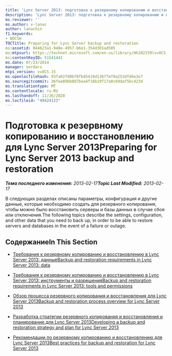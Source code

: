 ```yaml
---
title: 'Lync Server 2013: подготовка к резервному копированию и восстановлению Lync Server'
description: 'Lync Server 2013: подготовка к резервному копированию и восстановлению Lync Server.'
ms.reviewer: ''
ms.author: v-lanac
author: lanachin
f1.keywords:
- NOCSH
TOCTitle: Preparing for Lync Server backup and restoration
ms:assetid: 044623a1-948e-4957-b6e1-354d301ad505
ms:mtpsurl: https://technet.microsoft.com/en-us/library/Hh202159(v=OCS.15)
ms:contentKeyID: 51541442
ms.date: 07/23/2014
manager: serdars
mtps_version: v=OCS.15
ms.openlocfilehash: 93fa02fd0bf8fb95419d13677ef0a253dfd6e3e7
ms.sourcegitcommit: 36fee89bb887bea4f18b19f17a8c69daf5bc423d
ms.translationtype: MT
ms.contentlocale: ru-RU
ms.lasthandoff: 11/26/2020
ms.locfileid: "49424123"
---
```

# <a name="preparing-for-lync-server-2013-backup-and-restoration"></a><span data-ttu-id="b9eb7-103">Подготовка к резервному копированию и восстановлению для Lync Server 2013</span><span class="sxs-lookup"><span data-stu-id="b9eb7-103">Preparing for Lync Server 2013 backup and restoration</span></span>

<div data-xmlns="http://www.w3.org/1999/xhtml">

<div class="topic" data-xmlns="http://www.w3.org/1999/xhtml" data-msxsl="urn:schemas-microsoft-com:xslt" data-cs="https://msdn.microsoft.com/">

<div data-asp="https://msdn2.microsoft.com/asp">



</div>

<div id="mainSection">

<div id="mainBody"><span data-ttu-id="b9eb7-104">

<span> </span></span><span class="sxs-lookup"><span data-stu-id="b9eb7-104">

<span> </span></span></span>

<span data-ttu-id="b9eb7-105">_**Тема последнего изменения:** 2013-02-17_</span><span class="sxs-lookup"><span data-stu-id="b9eb7-105">_**Topic Last Modified:** 2013-02-17_</span></span>

<span data-ttu-id="b9eb7-106">В следующих разделах описаны параметры, конфигурация и другие данные, которые необходимо создать для резервного копирования, чтобы можно было восстановить серверы и базы данных в случае сбоя или отключения.</span><span class="sxs-lookup"><span data-stu-id="b9eb7-106">The following topics describe the settings, configuration, and other data that you need to back up, in order to be able to restore servers and databases in the event of a failure or outage.</span></span>

<div>

## <a name="in-this-section"></a><span data-ttu-id="b9eb7-107">Содержание</span><span class="sxs-lookup"><span data-stu-id="b9eb7-107">In This Section</span></span>

  - [<span data-ttu-id="b9eb7-108">Требования к резервному копированию и восстановлению в Lync Server 2013: данные</span><span class="sxs-lookup"><span data-stu-id="b9eb7-108">Backup and restoration requirements in Lync Server 2013: data</span></span>](lync-server-2013-backup-and-restoration-requirements-data.md)

  - [<span data-ttu-id="b9eb7-109">Требования к резервному копированию и восстановлению в Lync Server 2013: инструменты и разрешения</span><span class="sxs-lookup"><span data-stu-id="b9eb7-109">Backup and restoration requirements in Lync Server 2013: tools and permissions</span></span>](lync-server-2013-backup-and-restoration-requirements-tools-and-permissions.md)

  - [<span data-ttu-id="b9eb7-110">Обзор процесса резервного копирования и восстановления для Lync Server 2013</span><span class="sxs-lookup"><span data-stu-id="b9eb7-110">Backup and restoration process overview for Lync Server 2013</span></span>](lync-server-2013-backup-and-restoration-process-overview.md)

  - [<span data-ttu-id="b9eb7-111">Разработка стратегии резервного копирования и восстановления и планирование для Lync Server 2013</span><span class="sxs-lookup"><span data-stu-id="b9eb7-111">Developing a backup and restoration strategy and plan for Lync Server 2013</span></span>](lync-server-2013-developing-a-backup-and-restoration-strategy-and-plan.md)

  - [<span data-ttu-id="b9eb7-112">Рекомендации по резервному копированию и восстановлению для Lync Server 2013</span><span class="sxs-lookup"><span data-stu-id="b9eb7-112">Best practices for backup and restoration for Lync Server 2013</span></span>](lync-server-2013-best-practices-for-backup-and-restoration.md)

<span data-ttu-id="b9eb7-113"></div>

</div>

<span> </span>

</div>

</div>

</span><span class="sxs-lookup"><span data-stu-id="b9eb7-113"></div>

</div>

<span> </span>

</div>

</div>

</span></span></div>

